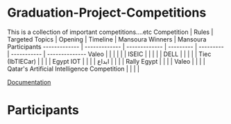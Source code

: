 # Graduation-Project-Competitions
This is a collection of important competitions....etc
Competition  |  Rules | Targeted Topics | Opening  | Timeline | Mansoura Winners | Mansoura Participants
------------- | ------------- | ------------- | --------- | --------- | ----------- | --------------
Valeo  |  |   |       |      |    |
ISEIC  |  |   |        |      |
DELL  |  |   |       |  |
Tiec (IbTIECar)  |  |   |       |
Egypt IOT  |  |   |       |
ابداع  |  |   |       |
Rally Egypt  |  |   |       |
Valeo  |  |   |       |
Qatar's Artificial Intelligence Competition |  |   |       |


[Documentation](https://docs.google.com/document/d/1v2MFjTeXVsTtnqSkYqkgJU2x7aWQv7Lbx6X5hqaN8as/edit#heading=h.b43fglan7o89)

# Participants
